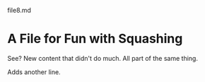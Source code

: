 file8.md

# A File for Fun with Squashing

See? New content that didn't do much. All part of the same thing.

Adds another line.
